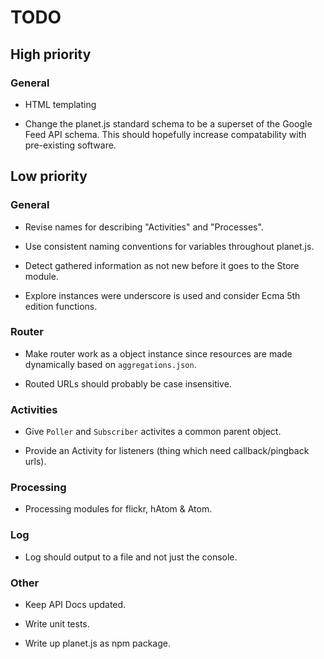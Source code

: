 # TODO

## High priority

### General

- HTML templating

- Change the planet.js standard schema to be a superset of the Google Feed API schema. This
should hopefully increase compatability with pre-existing software.

## Low priority

### General

- Revise names for describing "Activities" and "Processes".

- Use consistent naming conventions for variables throughout planet.js.

- Detect gathered information as not new before it goes to the Store module.

- Explore instances were underscore is used and consider Ecma 5th edition functions.

### Router

- Make router work as a object instance since resources are made dynamically
based on `aggregations.json`.

- Routed URLs should probably be case insensitive.

### Activities

- Give `Poller` and `Subscriber` activites a common parent object.

- Provide an Activity for listeners (thing which need callback/pingback urls).

### Processing

- Processing modules for flickr, hAtom & Atom.

### Log

- Log should output to a file and not just the console.

### Other

- Keep API Docs updated.

- Write unit tests.

- Write up planet.js as npm package.

